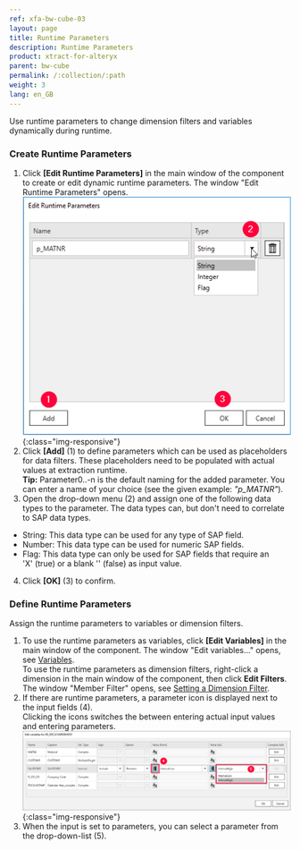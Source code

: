 ```yaml
---
ref: xfa-bw-cube-03
layout: page
title: Runtime Parameters
description: Runtime Parameters
product: xtract-for-alteryx
parent: bw-cube
permalink: /:collection/:path
weight: 3
lang: en_GB
---
```

Use runtime parameters to change dimension filters and variables dynamically during runtime.<br>

### Create Runtime Parameters 

1. Click **[Edit Runtime Parameters]** in the main window of the component to create or edit dynamic runtime parameters.
The window "Edit Runtime Parameters" opens.<br> 
![Add parameters](/img/content/odp/odp-settings-add-parameters.png){:class="img-responsive"}<br> 
2. Click **[Add]** (1) to define parameters which can be used as placeholders for data filters. These placeholders need to be populated with actual values at extraction runtime.<br>
**Tip:** Parameter0..-n is the default naming for the added parameter. You can enter a name of your choice (see the given example: *"p_MATNR"*).
3. Open the drop-down menu (2) and assign one of the following data types to the parameter. The data types can, but don't need to correlate to SAP data types. 
- String: This data type can be used for any type of SAP field.
- Number: This data type can be used for numeric SAP fields.
- Flag: This data type can only be used for SAP fields that require an 'X'&nbsp;(true) or a blank ''&nbsp;(false) as input value.<br>
4. Click **[OK]** (3) to confirm.

### Define Runtime Parameters

Assign the runtime parameters to variables or dimension filters.

1. To use the runtime parameters as variables, click **[Edit Variables]** in the main window of the component. The window "Edit variables..." opens, see [Variables](./bw-cube-variables).<br> 
To use the runtime parameters as dimension filters, right-click a dimension in the main window of the component, then click **Edit Filters**. The window "Member Filter" opens, see [Setting a Dimension Filter](./using-bw-cube-component#setting-a-dimension-filter).<br> 
2. If there are runtime parameters, a parameter icon is displayed next to the input fields (4). <br>
Clicking the icons switches the between entering actual input values and entering parameters.<br>
![Selection With Parameters](/img/content/bwcube-parameters.png){:class="img-responsive"}
3. When the input is set to parameters, you can select a parameter from the drop-down-list (5).

